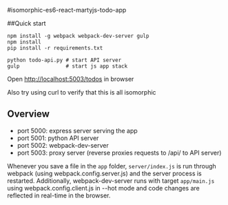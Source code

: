 #isomorphic-es6-react-martyjs-todo-app

##Quick start


    npm install -g webpack webpack-dev-server gulp
    npm install
    pip install -r requirements.txt

    python todo-api.py # start API server
    gulp               # start js app stack

Open [http://localhost:5003/todos](http://localhost:5003/todos) in browser

Also try using curl to verify that this is all isomorphic

## Overview

- port 5000: express server serving the app
- port 5001: python API server
- port 5002: webpack-dev-server
- port 5003: proxy server (reverse proxies requests to /api/ to API server)

Whenever you save a file in the `app` folder, `server/index.js` is run through webpack (using webpack.config.server.js) and the server process is restarted. Additionally, webpack-dev-server runs with target `app/main.js` using webpack.config.client.js in --hot mode  and code changes are reflected in real-time in the browser.
